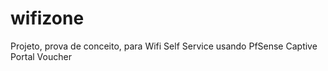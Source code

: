 # wifizone
Projeto, prova de conceito, para Wifi Self Service usando PfSense Captive Portal Voucher
